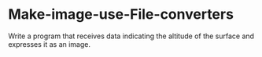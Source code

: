 # Make-image-use-File-converters
Write a program that receives data indicating the altitude of the surface and expresses it as an image.
